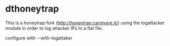 dthoneytrap
===========
This is a honeytrap fork (http://honeytrap.carnivore.it/) using the logattacker module in order to log attacker IPs to a flat file. 

configure with --with-logattaker 

